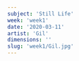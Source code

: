 ```yaml
---
subject: 'Still Life'
week: 'week1'
date: '2020-03-11'
artist: 'Gil'
dimensions: ''
slug: 'week1/Gil.jpg'
---
```


